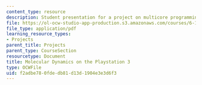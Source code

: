 ```yaml
---
content_type: resource
description: Student presentation for a project on multicore programming.
file: https://ol-ocw-studio-app-production.s3.amazonaws.com/courses/6-189-multicore-programming-primer-january-iap-2007/f2adbe780fdedb81d13d1904e3e3d6f3_moleculrdynmcs.pdf
file_type: application/pdf
learning_resource_types:
- Projects
parent_title: Projects
parent_type: CourseSection
resourcetype: Document
title: Molecular Dynamics on the Playstation 3
type: OCWFile
uid: f2adbe78-0fde-db81-d13d-1904e3e3d6f3
---
```

